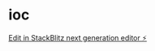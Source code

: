 # ioc

[Edit in StackBlitz next generation editor ⚡️](https://stackblitz.com/~/github.com/GustavoPT/ioc)